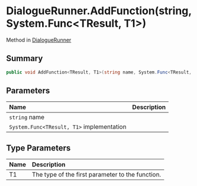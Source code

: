 # DialogueRunner.AddFunction(string,System.Func<TResult, T1>)

Method in [DialogueRunner](/api/csharp/yarn.unity.dialoguerunner.md)

## Summary



```csharp
public void AddFunction<TResult, T1>(string name, System.Func<TResult, T1> implementation);
```

## Parameters

|Name|Description|
|:---|:---|
|`string` name||
|`System.Func<TResult, T1>` implementation||

## Type Parameters

|Name|Description|
|:---|:---|
|T1|The type of the first parameter to the function.|


